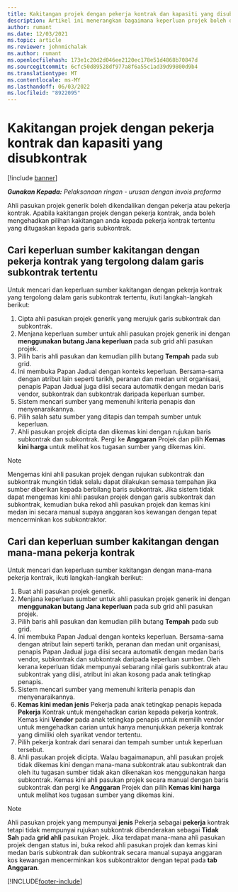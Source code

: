 ```yaml
---
title: Kakitangan projek dengan pekerja kontrak dan kapasiti yang disubkontrak
description: Artikel ini menerangkan bagaimana keperluan projek boleh dikendalikan menggunakan pekerja kontrak atau kapasiti subkontrak dalam Microsoft Dynamics 365 Project Operations.
author: rumant
ms.date: 12/03/2021
ms.topic: article
ms.reviewer: johnmichalak
ms.author: rumant
ms.openlocfilehash: 173e1c20d2d046ee2120ec178e51d4868b70847d
ms.sourcegitcommit: 6cfc50d89528df977a8f6a55c1ad39d99800d9b4
ms.translationtype: MT
ms.contentlocale: ms-MY
ms.lasthandoff: 06/03/2022
ms.locfileid: "8922095"
---
```

# <a name="staffing-a-project-with-contract-workers-and-subcontracted-capacity"></a>Kakitangan projek dengan pekerja kontrak dan kapasiti yang disubkontrak

[!include [banner](../../includes/dataverse-preview.md)]

_**Gunakan Kepada:** Pelaksanaan ringan - urusan dengan invois proforma_

Ahli pasukan projek generik boleh dikendalikan dengan pekerja atau pekerja kontrak. Apabila kakitangan projek dengan pekerja kontrak, anda boleh mengehadkan pilihan kakitangan anda kepada pekerja kontrak tertentu yang ditugaskan kepada garis subkontrak. 

## <a name="search-for-staff-resource-requirements-with-contract-workers-that-belong-to-a-specific-subcontract-line"></a>Cari keperluan sumber kakitangan dengan pekerja kontrak yang tergolong dalam garis subkontrak tertentu

Untuk mencari dan keperluan sumber kakitangan dengan pekerja kontrak yang tergolong dalam garis subkontrak tertentu, ikuti langkah-langkah berikut:

1. Cipta ahli pasukan projek generik yang merujuk garis subkontrak dan subkontrak.
2. Menjana keperluan sumber untuk ahli pasukan projek generik ini dengan **menggunakan butang Jana keperluan** pada sub grid ahli pasukan projek.
3. Pilih baris ahli pasukan dan kemudian pilih butang **Tempah** pada sub grid. 
4. Ini membuka Papan Jadual dengan konteks keperluan. Bersama-sama dengan atribut lain seperti tarikh, peranan dan medan unit organisasi, penapis Papan Jadual juga diisi secara automatik dengan medan baris vendor, subkontrak dan subkontrak daripada keperluan sumber.
5. Sistem mencari sumber yang memenuhi kriteria penapis dan menyenaraikannya. 
6. Pilih salah satu sumber yang ditapis dan tempah sumber untuk keperluan. 
7. Ahli pasukan projek dicipta dan dikemas kini dengan rujukan baris subkontrak dan subkontrak. Pergi ke **Anggaran** Projek dan pilih **Kemas kini harga** untuk melihat kos tugasan sumber yang dikemas kini. 

> [!NOTE]
> Mengemas kini ahli pasukan projek dengan rujukan subkontrak dan subkontrak mungkin tidak selalu dapat dilakukan semasa tempahan jika sumber diberikan kepada berbilang baris subkontrak. Jika sistem tidak dapat mengemas kini ahli pasukan projek dengan garis subkontrak dan subkontrak, kemudian buka rekod ahli pasukan projek dan kemas kini medan ini secara manual supaya anggaran kos kewangan dengan tepat mencerminkan kos subkontraktor.

## <a name="search-for-and-staff-resource-requirements-with-any-contract-worker"></a>Cari dan keperluan sumber kakitangan dengan mana-mana pekerja kontrak

Untuk mencari dan keperluan sumber kakitangan dengan mana-mana pekerja kontrak, ikuti langkah-langkah berikut:

1. Buat ahli pasukan projek generik.
2. Menjana keperluan sumber untuk ahli pasukan projek generik ini dengan **menggunakan butang Jana keperluan** pada sub grid ahli pasukan projek.
3. Pilih baris ahli pasukan dan kemudian pilih butang **Tempah** pada sub grid. 
4. Ini membuka Papan Jadual dengan konteks keperluan. Bersama-sama dengan atribut lain seperti tarikh, peranan dan medan unit organisasi, penapis Papan Jadual juga diisi secara automatik dengan medan baris vendor, subkontrak dan subkontrak daripada keperluan sumber. Oleh kerana keperluan tidak mempunyai sebarang nilai garis subkontrak atau subkontrak yang diisi, atribut ini akan kosong pada anak tetingkap penapis.
5. Sistem mencari sumber yang memenuhi kriteria penapis dan menyenaraikannya.
6. **Kemas kini medan jenis** Pekerja pada anak tetingkap penapis kepada **Pekerja** Kontrak untuk mengehadkan carian kepada pekerja kontrak. Kemas kini **Vendor** pada anak tetingkap penapis untuk memilih vendor untuk mengehadkan carian untuk hanya menunjukkan pekerja kontrak yang dimiliki oleh syarikat vendor tertentu.
7. Pilih pekerja kontrak dari senarai dan tempah sumber untuk keperluan tersebut.
8. Ahli pasukan projek dicipta. Walau bagaimanapun, ahli pasukan projek tidak dikemas kini dengan mana-mana subkontrak atau subkontrak dan oleh itu tugasan sumber tidak akan dikenakan kos menggunakan harga subkontrak. Kemas kini ahli pasukan projek secara manual dengan baris subkontrak dan pergi ke **Anggaran** Projek dan pilih **Kemas kini harga** untuk melihat kos tugasan sumber yang dikemas kini.

> [!NOTE]
> Ahli pasukan projek yang mempunyai **jenis** Pekerja sebagai **pekerja** kontrak tetapi tidak mempunyai rujukan subkontrak dibenderakan sebagai **Tidak Sah** pada **grid ahli** pasukan Projek. Jika terdapat mana-mana ahli pasukan projek dengan status ini, buka rekod ahli pasukan projek dan kemas kini medan baris subkontrak dan subkontrak secara manual supaya anggaran kos kewangan mencerminkan kos subkontraktor dengan tepat pada **tab Anggaran**. 


[!INCLUDE[footer-include](../../includes/footer-banner.md)]
